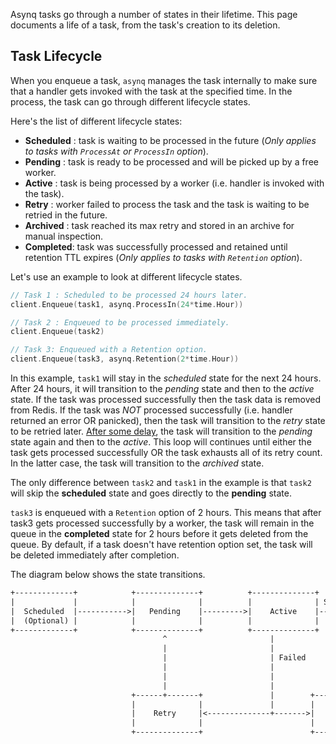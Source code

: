 Asynq tasks go through a number of states in their lifetime. This page documents a life of a task, from the task's creation to its deletion.

## Task Lifecycle

When you enqueue a task, `asynq` manages the task internally to make sure that a handler gets invoked with the task at the specified time. In the process, the task can go through different lifecycle states.

Here's the list of different lifecycle states:

- **Scheduled** : task is waiting to be processed in the future (*Only applies to tasks with `ProcessAt` or `ProcessIn` option*).
- **Pending** : task is ready to be processed and will be picked up by a free worker.
- **Active** : task is being processed by a worker (i.e. handler is invoked with the task).
- **Retry** : worker failed to process the task and the task is waiting to be retried in the future.
- **Archived** : task reached its max retry and stored in an archive for manual inspection.
- **Completed**: task was successfully processed and retained until retention TTL expires (*Only applies to tasks with `Retention` option*).

Let's use an example to look at different lifecycle states.

```go
// Task 1 : Scheduled to be processed 24 hours later.
client.Enqueue(task1, asynq.ProcessIn(24*time.Hour))

// Task 2 : Enqueued to be processed immediately.
client.Enqueue(task2)

// Task 3: Enqueued with a Retention option.
client.Enqueue(task3, asynq.Retention(2*time.Hour))
```

In this example, `task1` will stay in the *scheduled* state for the next 24 hours. After 24 hours, it will transition to the *pending* state and then to the *active* state. If the task was processed successfully then the task data is removed from Redis. If the task was *NOT* processed successfully (i.e. handler returned an error OR panicked), then the task will transition to the *retry* state to be retried later.
[After some delay](https://github.com/hibiken/asynq/wiki/Task-Retry#customize-retry-delay), the task will transition to the *pending* state again and then to the *active*. This loop will continues until either the task gets processed successfully OR the task exhausts all of its retry count. In the latter case, the task will transition to the *archived* state.

The only difference between `task2` and `task1` in the example is that `task2` will skip the **scheduled** state and goes directly to the **pending** state. 

`task3` is enqueued with a `Retention` option of 2 hours. This means that after task3 gets processed successfully by a worker, the task will remain in the queue in the **completed** state for 2 hours before it gets deleted from the queue. By default, if a task doesn't have retention option set, the task will be deleted immediately after completion.

The diagram below shows the state transitions. 
```txt
+-------------+            +--------------+          +--------------+           +-------------+
|             |            |              |          |              | Success   |             |
|  Scheduled  |----------->|   Pending    |--------->|    Active    |---------> |  Completed  |
|  (Optional) |            |              |          |              |           |  (Optional) |
+-------------+            +--------------+          +--------------+           +-------------+
                                  ^                       |                            |
                                  |                       |                            | Deletion
                                  |                       | Failed                     |
                                  |                       |                            V
                                  |                       |
                                  |                       |
                           +------+-------+               |        +--------------+
                           |              |               |        |              |
                           |    Retry     |<--------------+------->|   Archived   |
                           |              |                        |              |
                           +--------------+                        +--------------+


```

